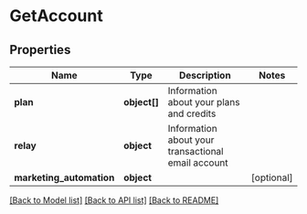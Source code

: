 # GetAccount

## Properties
Name | Type | Description | Notes
------------ | ------------- | ------------- | -------------
**plan** | **object[]** | Information about your plans and credits | 
**relay** | **object** | Information about your transactional email account | 
**marketing_automation** | **object** |  | [optional] 

[[Back to Model list]](../README.md#documentation-for-models) [[Back to API list]](../README.md#documentation-for-api-endpoints) [[Back to README]](../README.md)


